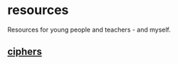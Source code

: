 resources
=========

Resources for young people and teachers - and myself.

[ciphers](ciphers)
------------------
